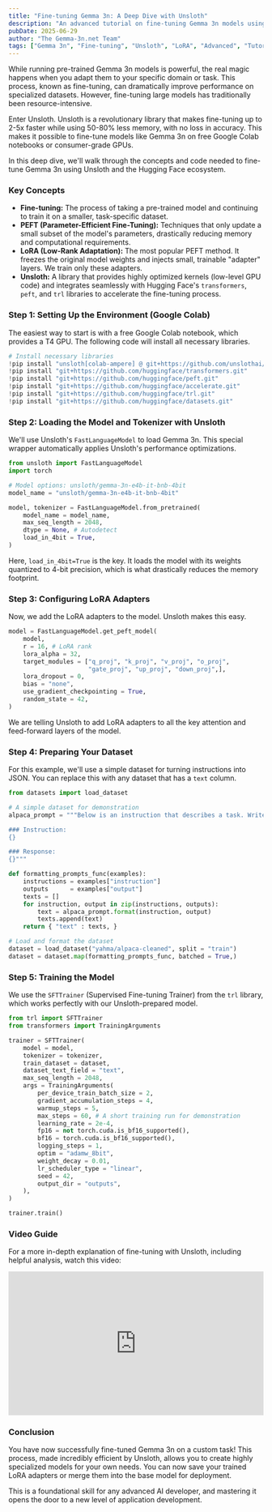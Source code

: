 ```yaml
---
title: "Fine-tuning Gemma 3n: A Deep Dive with Unsloth"
description: "An advanced tutorial on fine-tuning Gemma 3n models using the Unsloth library for maximum performance and memory efficiency. Learn how to adapt Gemma 3n to specific tasks on consumer hardware."
pubDate: 2025-06-29
author: "The Gemma-3n.net Team"
tags: ["Gemma 3n", "Fine-tuning", "Unsloth", "LoRA", "Advanced", "Tutorial"]
---
```


While running pre-trained Gemma 3n models is powerful, the real magic happens when you adapt them to your specific domain or task. This process, known as fine-tuning, can dramatically improve performance on specialized datasets. However, fine-tuning large models has traditionally been resource-intensive.

Enter Unsloth. Unsloth is a revolutionary library that makes fine-tuning up to 2-5x faster while using 50-80% less memory, with no loss in accuracy. This makes it possible to fine-tune models like Gemma 3n on free Google Colab notebooks or consumer-grade GPUs.

In this deep dive, we'll walk through the concepts and code needed to fine-tune Gemma 3n using Unsloth and the Hugging Face ecosystem.

### Key Concepts

*   **Fine-tuning:** The process of taking a pre-trained model and continuing to train it on a smaller, task-specific dataset.
*   **PEFT (Parameter-Efficient Fine-Tuning):** Techniques that only update a small subset of the model's parameters, drastically reducing memory and computational requirements.
*   **LoRA (Low-Rank Adaptation):** The most popular PEFT method. It freezes the original model weights and injects small, trainable "adapter" layers. We train only these adapters.
*   **Unsloth:** A library that provides highly optimized kernels (low-level GPU code) and integrates seamlessly with Hugging Face's `transformers`, `peft`, and `trl` libraries to accelerate the fine-tuning process.

### Step 1: Setting Up the Environment (Google Colab)

The easiest way to start is with a free Google Colab notebook, which provides a T4 GPU. The following code will install all necessary libraries.

```python
# Install necessary libraries
!pip install "unsloth[colab-ampere] @ git+https://github.com/unslothai/unsloth.git"
!pip install "git+https://github.com/huggingface/transformers.git"
!pip install "git+https://github.com/huggingface/peft.git"
!pip install "git+https://github.com/huggingface/accelerate.git"
!pip install "git+https://github.com/huggingface/trl.git"
!pip install "git+https://github.com/huggingface/datasets.git"
```

### Step 2: Loading the Model and Tokenizer with Unsloth

We'll use Unsloth's `FastLanguageModel` to load Gemma 3n. This special wrapper automatically applies Unsloth's performance optimizations.

```python
from unsloth import FastLanguageModel
import torch

# Model options: unsloth/gemma-3n-e4b-it-bnb-4bit
model_name = "unsloth/gemma-3n-e4b-it-bnb-4bit"

model, tokenizer = FastLanguageModel.from_pretrained(
    model_name = model_name,
    max_seq_length = 2048,
    dtype = None, # Autodetect
    load_in_4bit = True,
)
```

Here, `load_in_4bit=True` is the key. It loads the model with its weights quantized to 4-bit precision, which is what drastically reduces the memory footprint.

### Step 3: Configuring LoRA Adapters

Now, we add the LoRA adapters to the model. Unsloth makes this easy.

```python
model = FastLanguageModel.get_peft_model(
    model,
    r = 16, # LoRA rank
    lora_alpha = 32,
    target_modules = ["q_proj", "k_proj", "v_proj", "o_proj",
                      "gate_proj", "up_proj", "down_proj",],
    lora_dropout = 0,
    bias = "none",
    use_gradient_checkpointing = True,
    random_state = 42,
)
```
We are telling Unsloth to add LoRA adapters to all the key attention and feed-forward layers of the model.

### Step 4: Preparing Your Dataset

For this example, we'll use a simple dataset for turning instructions into JSON. You can replace this with any dataset that has a `text` column.

```python
from datasets import load_dataset

# A simple dataset for demonstration
alpaca_prompt = """Below is an instruction that describes a task. Write a response that appropriately completes the request.

### Instruction:
{}

### Response:
{}"""

def formatting_prompts_func(examples):
    instructions = examples["instruction"]
    outputs      = examples["output"]
    texts = []
    for instruction, output in zip(instructions, outputs):
        text = alpaca_prompt.format(instruction, output)
        texts.append(text)
    return { "text" : texts, }

# Load and format the dataset
dataset = load_dataset("yahma/alpaca-cleaned", split = "train")
dataset = dataset.map(formatting_prompts_func, batched = True,)
```

### Step 5: Training the Model

We use the `SFTTrainer` (Supervised Fine-tuning Trainer) from the `trl` library, which works perfectly with our Unsloth-prepared model.

```python
from trl import SFTTrainer
from transformers import TrainingArguments

trainer = SFTTrainer(
    model = model,
    tokenizer = tokenizer,
    train_dataset = dataset,
    dataset_text_field = "text",
    max_seq_length = 2048,
    args = TrainingArguments(
        per_device_train_batch_size = 2,
        gradient_accumulation_steps = 4,
        warmup_steps = 5,
        max_steps = 60, # A short training run for demonstration
        learning_rate = 2e-4,
        fp16 = not torch.cuda.is_bf16_supported(),
        bf16 = torch.cuda.is_bf16_supported(),
        logging_steps = 1,
        optim = "adamw_8bit",
        weight_decay = 0.01,
        lr_scheduler_type = "linear",
        seed = 42,
        output_dir = "outputs",
    ),
)

trainer.train()
```

### Video Guide

For a more in-depth explanation of fine-tuning with Unsloth, including helpful analysis, watch this video:

<div style="position: relative; padding-bottom: 56.25%; height: 0; overflow: hidden; max-width: 100%; height: auto;">
    <iframe 
        src="https://www.youtube.com/embed/pWZfufhF45o" 
        frameborder="0" 
        allow="accelerometer; autoplay; clipboard-write; encrypted-media; gyroscope; picture-in-picture" 
        allowfullscreen
        style="position: absolute; top: 0; left: 0; width: 100%; height: 100%;">
    </iframe>
</div>

### Conclusion

You have now successfully fine-tuned Gemma 3n on a custom task! This process, made incredibly efficient by Unsloth, allows you to create highly specialized models for your own needs. You can now save your trained LoRA adapters or merge them into the base model for deployment.

This is a foundational skill for any advanced AI developer, and mastering it opens the door to a new level of application development. 